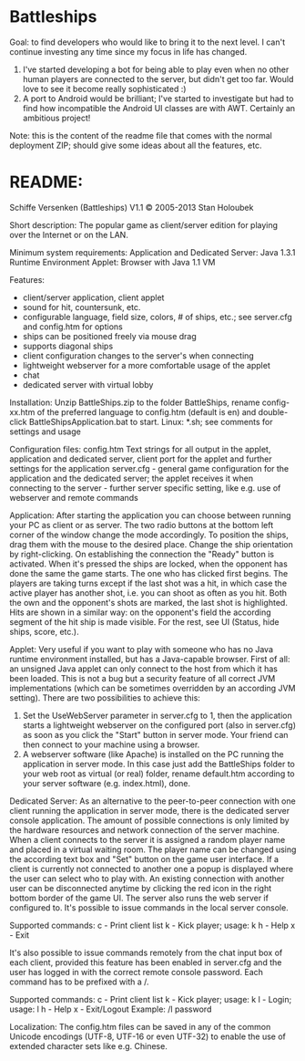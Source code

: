 Battleships
===========

Goal: to find developers who would like to bring it to the next level. I can't continue investing any time since my focus in life has changed.
1. I've started developing a bot for being able to play even when no other human players are connected to the server, but didn't get too far. Would love to see it become really sophisticated :)
2. A port to Android would be brilliant; I've started to investigate but had to find how incompatible the Android UI classes are with AWT. Certainly an ambitious project!

Note: this is the content of the readme file that comes with the normal deployment ZIP; should give some ideas about all the features, etc.

README:
===========

Schiffe Versenken (Battleships) V1.1
© 2005-2013 Stan Holoubek

Short description:
The popular game as client/server edition for playing over the Internet or on the LAN.

Minimum system requirements:
Application and Dedicated Server: Java 1.3.1 Runtime Environment
Applet: Browser with Java 1.1 VM

Features:
- client/server application, client applet 
- sound for hit, countersunk, etc. 
- configurable language, field size, colors, # of ships, etc.; see server.cfg and config.htm for options
- ships can be positioned freely via mouse drag 
- supports diagonal ships 
- client configuration changes to the server's when connecting 
- lightweight webserver for a more comfortable usage of the applet 
- chat 
- dedicated server with virtual lobby

Installation:
Unzip BattleShips.zip to the folder BattleShips, rename config-xx.htm of the preferred language to config.htm (default is en) and double-click BattleShipsApplication.bat to start.
Linux: *.sh; see comments for settings and usage

Configuration files:
config.htm		Text strings for all output in the applet, application and dedicated server, client port for the applet and further settings for the application
server.cfg		- general game configuration for the application and the dedicated server; the applet receives it when connecting to the server
		- further server specific setting, like e.g. use of webserver and remote commands

Application:
After starting the application you can choose between running your PC as client or as server. The two radio buttons at the bottom left corner of the window change the mode accordingly. To position the ships, drag them with the mouse to the desired place. Change the ship orientation by right-clicking. On establishing the connection the "Ready" button is activated. When it's pressed the ships are locked, when the opponent has done the same the game starts. The one who has clicked first begins. The players are taking turns except if the last shot was a hit, in which case the active player has another shot, i.e. you can shoot as often as you hit. Both the own and the opponent's shots are marked, the last shot is highlighted. Hits are shown in a similar way: on the opponent's field the according segment of the hit ship is made visible. For the rest, see UI (Status, hide ships, score, etc.).

Applet:
Very useful if you want to play with someone who has no Java runtime environment installed, but has a Java-capable browser. First of all: an unsigned Java applet can only connect to the host from which it has been loaded. This is not a bug but a security feature of all correct JVM implementations (which can be sometimes overridden by an according JVM setting).
There are two possibilities to achieve this:
1. Set the UseWebServer parameter in server.cfg to 1, then the application starts a lightweight webserver on the configured port (also in server.cfg) as soon as you click the "Start" button in server mode. Your friend can then connect to your machine using a browser.
2. A webserver software (like Apache) is installed on the PC running the application in server mode. In this case just add the BattleShips folder to your web root as virtual (or real) folder, rename default.htm according to your server software (e.g. index.html), done.

Dedicated Server:
As an alternative to the peer-to-peer connection with one client running the application in server mode, there is the dedicated server console application. The amount of possible connections is only limited by the hardware resources and network connection of the server machine.
When a client connects to the server it is assigned a random player name and placed in a virtual waiting room. The player name can be changed using the according text box and "Set" button on the game user interface. If a client is currently not connected to another one a popup is displayed where the user can select who to play with. An existing connection with another user can be disconnected anytime by clicking the red icon in the right bottom border of the game UI.
The server also runs the web server if configured to. It's possible to issue commands in the local server console.

Supported commands:
c - Print client list
k - Kick player; usage: k <player name>
h - Help
x - Exit

It's also possible to issue commands remotely from the chat input box of each client, provided this feature has been enabled in server.cfg and the user has logged in with the correct remote console password. Each command has to be prefixed with a /.
 
Supported commands:
c - Print client list
k - Kick player; usage: k <player name>
l - Login; usage: l <Rcon Password>
h - Help
x - Exit/Logout
Example: /l password

Localization:
The config.htm files can be saved in any of the common Unicode encodings (UTF-8, UTF-16 or even UTF-32) to enable the use of extended character sets like e.g. Chinese.
